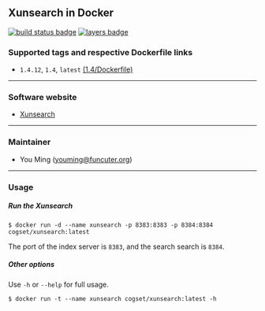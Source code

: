 ## Xunsearch in Docker
[![build status badge](https://travis-ci.org/cogset/xunsearch.svg)](https://travis-ci.org/cogset/xunsearch)
[![layers badge](https://images.microbadger.com/badges/image/cogset/xunsearch.svg)](https://microbadger.com/images/cogset/xunsearch)
### Supported tags and respective Dockerfile links

+ `1.4.12`, `1.4`, `latest` [(1.4/Dockerfile)](https://github.com/cogset/xunsearch/blob/master/1.4/Dockerfile)

------
### Software website
+ [Xunsearch](http://www.xunsearch.com)

------
### Maintainer
+ You Ming (youming@funcuter.org)

------
### Usage

##### Run the Xunsearch
```
$ docker run -d --name xunsearch -p 8383:8383 -p 8384:8384 cogset/xunsearch:latest
```
The port of the index server is `8383`, and the search search is `8384`.

##### Other options
Use `-h` or `--help` for full usage. 
```
$ docker run -t --name xunsearch cogset/xunsearch:latest -h
```
